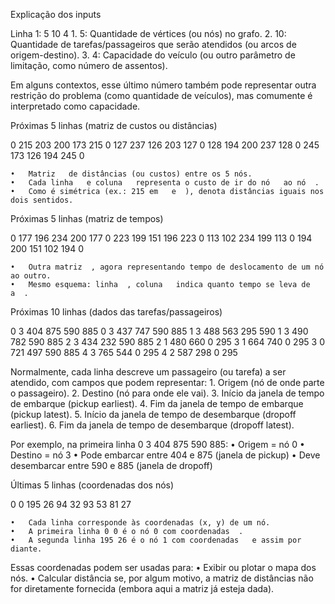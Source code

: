 Explicação dos inputs

Linha 1: 5 10 4
	1.	5: Quantidade de vértices (ou nós) no grafo.
	2.	10: Quantidade de tarefas/passageiros que serão atendidos (ou arcos de origem-destino).
	3.	4: Capacidade do veículo (ou outro parâmetro de limitação, como número de assentos).

Em alguns contextos, esse último número também pode representar outra restrição do problema (como quantidade de veículos), mas comumente é interpretado como capacidade.

Próximas 5 linhas (matriz de custos ou distâncias)

0 215 203 200 173
215 0 127 237 126
203 127 0 128 194
200 237 128 0 245
173 126 194 245 0

	•	Matriz ￼ de distâncias (ou custos) entre os 5 nós.
	•	Cada linha ￼ e coluna ￼ representa o custo de ir do nó ￼ ao nó ￼.
	•	Como é simétrica (ex.: 215 em ￼ e ￼), denota distâncias iguais nos dois sentidos.

Próximas 5 linhas (matriz de tempos)

0 177 196 234 200
177 0 223 199 151
196 223 0 113 102
234 199 113 0 194
200 151 102 194 0

	•	Outra matriz ￼, agora representando tempo de deslocamento de um nó ao outro.
	•	Mesmo esquema: linha ￼, coluna ￼ indica quanto tempo se leva de ￼ a ￼.

Próximas 10 linhas (dados das tarefas/passageiros)

0 3 404 875 590 885
0 3 437 747 590 885
1 3 488 563 295 590
1 3 490 782 590 885
2 3 434 232 590 885
2 1 480 660 0 295
3 1 664 740 0 295
3 0 721 497 590 885
4 3 765 544 0 295
4 2 587 298 0 295

Normalmente, cada linha descreve um passageiro (ou tarefa) a ser atendido, com campos que podem representar:
	1.	Origem (nó de onde parte o passageiro).
	2.	Destino (nó para onde ele vai).
	3.	Início da janela de tempo de embarque (pickup earliest).
	4.	Fim da janela de tempo de embarque (pickup latest).
	5.	Início da janela de tempo de desembarque (dropoff earliest).
	6.	Fim da janela de tempo de desembarque (dropoff latest).

Por exemplo, na primeira linha 0 3 404 875 590 885:
	•	Origem = nó 0
	•	Destino = nó 3
	•	Pode embarcar entre 404 e 875 (janela de pickup)
	•	Deve desembarcar entre 590 e 885 (janela de dropoff)

Últimas 5 linhas (coordenadas dos nós)

0 0
195 26
94 32
93 53
81 27

	•	Cada linha corresponde às coordenadas (x, y) de um nó.
	•	A primeira linha 0 0 é o nó 0 com coordenadas ￼.
	•	A segunda linha 195 26 é o nó 1 com coordenadas ￼ e assim por diante.

Essas coordenadas podem ser usadas para:
	•	Exibir ou plotar o mapa dos nós.
	•	Calcular distância se, por algum motivo, a matriz de distâncias não for diretamente fornecida (embora aqui a matriz já esteja dada).
